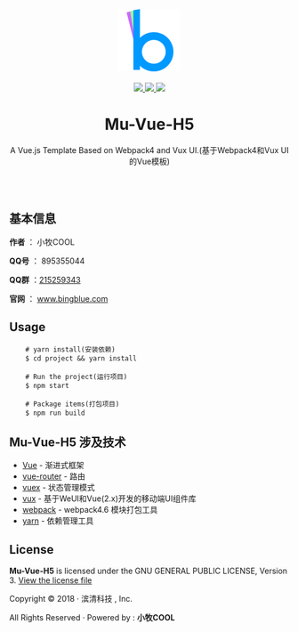 <div align="center">
  <a href="http://www.bingblue.com">
    <img width="112" heigth="112" src="https://github.com/bingblue/group/blob/master/public/img/logo-b-square.png">
  </a>
  <br>
  <br>
	<a href="https://standardjs.com">
		<img src="https://img.shields.io/badge/code_style-standard-brightgreen.svg">
	</a>
  <a href="https://github.com/stylelint/stylelint">
		<img src="https://img.shields.io/badge/css%20style-stylelint-brightgreen.svg">
	</a>
  <a href="https://jq.qq.com/?_wv=1027&k=5tyQDAd">
		<img src="https://img.shields.io/badge/QQ%20Group-215259343-blue.svg">
	</a>
  <h1>Mu-Vue-H5</h1>
  <p>
    A Vue.js Template Based on Webpack4 and Vux UI.(基于Webpack4和Vux UI的Vue模板)
  <p>
  <br>
  <br>
</div>

## 基本信息

**作者** ： 小牧COOL

**QQ号** ： 895355044

**QQ群** ：[215259343][11]

**官网** ： www.bingblue.com

## Usage

```console
    # yarn install(安装依赖)
    $ cd project && yarn install

    # Run the project(运行项目)
    $ npm start

    # Package items(打包项目)
    $ npm run build
```

## Mu-Vue-H5 涉及技术

- [Vue][1] - 渐进式框架
- [vue-router][2] - 路由
- [vuex][3] - 状态管理模式
- [vux][4] - 基于WeUI和Vue(2.x)开发的移动端UI组件库
- [webpack][5] - webpack4.6 模块打包工具
- [yarn][6] - 依赖管理工具


## License

**Mu-Vue-H5** is licensed under the GNU GENERAL PUBLIC LICENSE, Version 3. [View the license file](https://github.com/xiaomucool/mu-templates/blob/master/LICENSE)

Copyright © 2018 · 滨清科技 , Inc. 

All Rights Reserved · Powered by : **小牧COOL**


[1]:https://cn.vuejs.org/v2/guide/
[2]:https://router.vuejs.org/zh-cn/
[3]:https://vuex.vuejs.org/zh-cn/
[4]:https://doc.vux.li/zh-CN/
[5]:https://webpack.docschina.org/concepts/
[6]:https://yarnpkg.com/zh-Hans/
[11]:https://jq.qq.com/?_wv=1027&k=5tyQDAd
